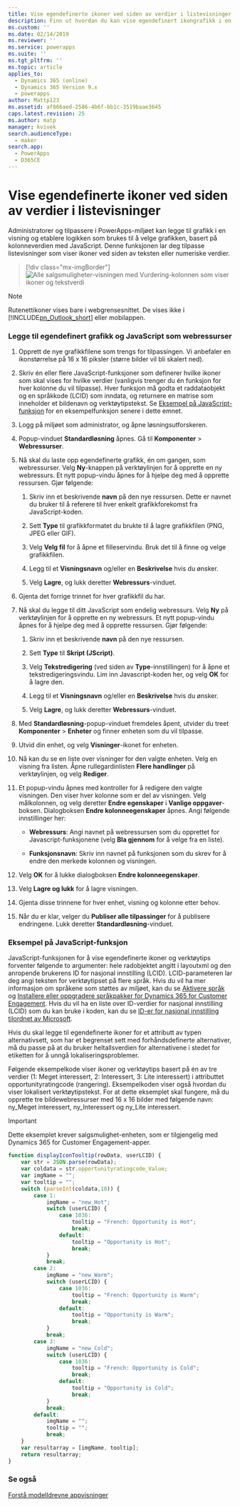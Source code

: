 ```yaml
---
title: Vise egendefinerte ikoner ved siden av verdier i listevisninger med PowerApps | MicrosoftDocs
description: Finn ut hvordan du kan vise egendefinert ikongrafikk i en visning
ms.custom: ''
ms.date: 02/14/2019
ms.reviewer: ''
ms.service: powerapps
ms.suite: ''
ms.tgt_pltfrm: ''
ms.topic: article
applies_to:
  - Dynamics 365 (online)
  - Dynamics 365 Version 9.x
  - powerapps
author: Mattp123
ms.assetid: af866aed-2586-4b6f-bb1c-3519baae3645
caps.latest.revision: 25
ms.author: matp
manager: kvivek
search.audienceType:
  - maker
search.app:
  - PowerApps
  - D365CE
---
```

# <a name="display-custom-icons-alongside-values-in-list-views"></a>Vise egendefinerte ikoner ved siden av verdier i listevisninger

<a name="GridIcons"></a>   

 Administratorer og tilpassere i PowerApps-miljøet kan legge til grafikk i en visning og etablere logikken som brukes til å velge grafikken, basert på kolonneverdien med JavaScript. Denne funksjonen lar deg tilpasse listevisninger som viser ikoner ved siden av teksten eller numeriske verdier. 

> [!div class="mx-imgBorder"] 
> ![](media/icon-in-opportunity-view.png "Alle salgsmuligheter-visningen med Vurdering-kolonnen som viser ikoner og tekstverdi")
  
> [!NOTE]
>  Rutenettikoner vises bare i webgrensesnittet. De vises ikke i [!INCLUDE[pn_Outlook_short](../../includes/pn-outlook-short.md)] eller mobilappen.  
  
### <a name="add-custom-graphics-and-javascript-as-web-resources"></a>Legge til egendefinert grafikk og JavaScript som webressurser  
  
1.  Opprett de nye grafikkfilene som trengs for tilpassingen. Vi anbefaler en ikonstørrelse på 16 x 16 piksler (større bilder vil bli skalert ned).  
  
2.  Skriv én eller flere JavaScript-funksjoner som definerer hvilke ikoner som skal vises for hvilke verdier (vanligvis trenger du én funksjon for hver kolonne du vil tilpasse). Hver funksjon må godta et raddataobjekt og en språkkode (LCID) som inndata, og returnere en matrise som inneholder et bildenavn og verktøytipstekst. Se [Eksempel på JavaScript-funksjon](#SampleJavascript) for en eksempelfunksjon senere i dette emnet.  
  
3.  Logg på miljøet som administrator, og åpne løsningsutforskeren.  
  
4.  Popup-vinduet **Standardløsning** åpnes. Gå til **Komponenter** > **Webressurser**.  
  
5.  Nå skal du laste opp egendefinerte grafikk, én om gangen, som webressurser. Velg **Ny**-knappen på verktøylinjen for å opprette en ny webressurs. Et nytt popup-vindu åpnes for å hjelpe deg med å opprette ressursen. Gjør følgende:  
  
    1.  Skriv inn et beskrivende **navn** på den nye ressursen. Dette er navnet du bruker til å referere til hver enkelt grafikkforekomst fra JavaScript-koden.  
  
    2.  Sett **Type** til grafikkformatet du brukte til å lagre grafikkfilen (PNG, JPEG eller GIF).  
  
    3.  Velg **Velg fil** for å åpne et filleservindu. Bruk det til å finne og velge grafikkfilen.  
  
    4.  Legg til et **Visningsnavn** og/eller en **Beskrivelse** hvis du ønsker.  
  
    5.  Velg **Lagre**, og lukk deretter **Webressurs**-vinduet.  
  
6.  Gjenta det forrige trinnet for hver grafikkfil du har.  
  
7.  Nå skal du legge til ditt JavaScript som endelig webressurs. Velg **Ny** på verktøylinjen for å opprette en ny webressurs. Et nytt popup-vindu åpnes for å hjelpe deg med å opprette ressursen. Gjør følgende:  
  
    1.  Skriv inn et beskrivende **navn** på den nye ressursen.  
  
    2.  Sett **Type** til **Skript (JScript)**.  
  
    3.  Velg **Tekstredigering** (ved siden av **Type**-innstillingen) for å åpne et tekstredigeringsvindu. Lim inn Javascript-koden her, og velg **OK** for å lagre den.  
  
    4.  Legg til et **Visningsnavn** og/eller en **Beskrivelse** hvis du ønsker.  
  
    5.  Velg **Lagre**, og lukk deretter **Webressurs**-vinduet.  
  
8.  Med **Standardløsning**-popup-vinduet fremdeles åpent, utvider du treet **Komponenter** > **Enheter** og finner enheten som du vil tilpasse.  
  
9. Utvid din enhet, og velg **Visninger**-ikonet for enheten.  
  
10. Nå kan du se en liste over visninger for den valgte enheten. Velg en visning fra listen. Åpne rullegardinlisten **Flere handlinger** på verktøylinjen, og velg **Rediger**.  
  
11. Et popup-vindu åpnes med kontroller for å redigere den valgte visningen. Den viser hver kolonne som er del av visningen. Velg målkolonnen, og velg deretter **Endre egenskaper** i **Vanlige oppgaver**-boksen. Dialogboksen **Endre kolonneegenskaper** åpnes. Angi følgende innstillinger her:  
  
    - **Webressurs**: Angi navnet på webressursen som du opprettet for Javascript-funksjonene (velg **Bla gjennom** for å velge fra en liste).  
  
    - **Funksjonsnavn**: Skriv inn navnet på funksjonen som du skrev for å endre den merkede kolonnen og visningen.  
  
12. Velg **OK** for å lukke dialogboksen **Endre kolonneegenskaper**.  
  
13. Velg **Lagre og lukk** for å lagre visningen.  
  
14. Gjenta disse trinnene for hver enhet, visning og kolonne etter behov.  
  
15. Når du er klar, velger du **Publiser alle tilpassinger** for å publisere endringene. Lukk deretter **Standardløsning**-vinduet.  
  
<a name="SampleJavascript"></a>   

### <a name="sample-javascript-function"></a>Eksempel på JavaScript-funksjon  
 JavaScript-funksjonen for å vise egendefinerte ikoner og verktøytips forventer følgende to argumenter: hele radobjektet angitt i layoutxml og den anropende brukerens ID for nasjonal innstilling (LCID). LCID-parameteren lar deg angi teksten for verktøytipset på flere språk. Hvis du vil ha mer informasjon om språkene som støttes av miljøet, kan du se [Aktivere språk](/dynamics365/customer-engagement/admin/enable-languages) og [Installere eller oppgradere språkpakker for Dynamics 365 for Customer Engagement](/dynamics365/customer-engagement/on-premises/install-or-upgrade-language-packs). Hvis du vil ha en liste over ID-verdier for nasjonal innstilling (LCID) som du kan bruke i koden, kan du se [ID-er for nasjonal innstilling tilordnet av Microsoft](https://go.microsoft.com/fwlink/?linkid=829588).

  
 Hvis du skal legge til egendefinerte ikoner for et attributt av typen alternativsett, som har et begrenset sett med forhåndsdefinerte alternativer, må du passe på at du bruker heltallsverdien for alternativene i stedet for etiketten for å unngå lokaliseringsproblemer.  
  
 Følgende eksempelkode viser ikoner og verktøytips basert på én av tre verdier (1: Meget interessert, 2: Interessert, 3: Lite interessert) i attributtet opportunityratingcode (rangering). Eksempelkoden viser også hvordan du viser lokalisert verktøytipstekst. For at dette eksemplet skal fungere, må du opprette tre bildewebressurser med 16 x 16 bilder med følgende navn: ny_Meget interessert, ny_Interessert og ny_Lite interessert.  

> [!IMPORTANT]
> Dette eksemplet krever salgsmulighet-enheten, som er tilgjengelig med Dynamics 365 for Customer Engagement-apper.
  
```javascript
function displayIconTooltip(rowData, userLCID) {      
    var str = JSON.parse(rowData);  
    var coldata = str.opportunityratingcode_Value;  
    var imgName = "";  
    var tooltip = "";  
    switch (parseInt(coldata,10)) { 
        case 1:  
            imgName = "new_Hot";  
            switch (userLCID) {  
                case 1036:  
                    tooltip = "French: Opportunity is Hot";  
                    break;  
                default:  
                    tooltip = "Opportunity is Hot";  
                    break;  
            }  
            break;  
        case 2:  
            imgName = "new_Warm";  
            switch (userLCID) {  
                case 1036:  
                    tooltip = "French: Opportunity is Warm";  
                    break;  
                default:  
                    tooltip = "Opportunity is Warm";  
                    break;  
            }  
            break;  
        case 3:  
            imgName = "new_Cold";  
            switch (userLCID) {  
                case 1036:  
                    tooltip = "French: Opportunity is Cold";  
                    break;  
                default:  
                    tooltip = "Opportunity is Cold";  
                    break;  
            }  
            break;  
        default:  
            imgName = "";  
            tooltip = "";  
            break;  
    }  
    var resultarray = [imgName, tooltip];  
    return resultarray;  
}  
```  
  
 <!-- This results in displaying icons with tooltips in the **Rating** column that depend on the value in each row. The result could look like this:  
  
 ![Custom column graphics example](../customize/media/custom-column-graphics-example.png "Custom column graphics example")  -->
 
 ### <a name="see-also"></a>Se også
[Forstå modelldrevne appvisninger](../model-driven-apps/create-edit-views.md)
